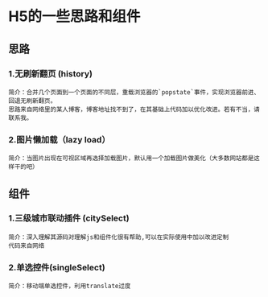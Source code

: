 # H5的一些思路和组件
## 思路
### 1.无刷新翻页 (history) 
    简介：合并几个页面到一个页面的不同层，重载浏览器的`popstate`事件，实现浏览器前进、回退无刷新翻页。
    思路来自网络里的某人博客，博客地址找不到了，在其基础上代码加以优化改进。若有不当，请联系我。
### 2.图片懒加载（lazy load）
    简介：当图片出现在可视区域再选择加载图片，默认用一个加载图片做美化（大多数网站都是这样干的吧）
## 组件
### 1.三级城市联动插件 (citySelect)
    简介：深入理解其源码对理解js和组件化很有帮助,可以在实际使用中加以改进定制
    代码来自网络
### 2.单选控件(singleSelect)
    简介：移动端单选控件，利用translate过度
